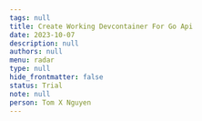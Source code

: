 ```yaml
---
tags: null
title: Create Working Devcontainer For Go Api
date: 2023-10-07
description: null
authors: null
menu: radar
type: null
hide_frontmatter: false
status: Trial
note: null
person: Tom X Nguyen
---
```


